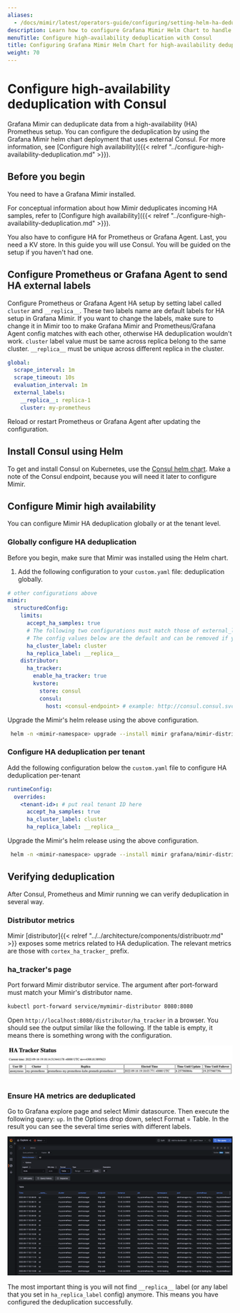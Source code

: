 ```yaml
---
aliases:
  - /docs/mimir/latest/operators-guide/configuring/setting-helm-ha-deduplication-consul/
description: Learn how to configure Grafana Mimir Helm Chart to handle HA Prometheus server deduplication with Consul.
menuTitle: Configure high-availability deduplication with Consul
title: Configuring Grafana Mimir Helm Chart for high-availability deduplication with Consul
weight: 70
---
```


# Configure high-availability deduplication with Consul

Grafana Mimir can deduplicate data from a high-availability (HA) Prometheus setup. You can configure
the deduplication by using the Grafana Mimir helm chart deployment that uses external Consul. For more information, see [Configure high availability]({{< relref "../configure-high-availability-deduplication.md" >}}).

## Before you begin

You need to have a Grafana Mimir installed.

For conceptual information about how Mimir deduplicates incoming HA samples, refer to [Configure high availability]({{< relref "../configure-high-availability-deduplication.md" >}}).

You also have to configure HA for Prometheus or Grafana Agent. Last, you need a KV store. In this guide you will
use Consul. You will be guided on the setup if you haven't had one.

## Configure Prometheus or Grafana Agent to send HA external labels

Configure Prometheus or Grafana Agent HA setup by setting label called `cluster` and `__replica__`. These two labels
name are default labels for HA setup in Grafana Mimir. If you want to change the labels, make sure to change it in Mimir
too to make Grafana Mimir and Prometheus/Grafana Agent config matches with each other, otherwise HA deduplication
wouldn't work. `cluster` label value must be same across replica belong to the same cluster. `__replica__` must be
unique across different replica in the cluster.

```yaml
global:
  scrape_interval: 1m
  scrape_timeout: 10s
  evaluation_interval: 1m
  external_labels:
    __replica__: replica-1
    cluster: my-prometheus
```

Reload or restart Prometheus or Grafana Agent after updating the configuration.

## Install Consul using Helm

To get and install Consul on Kubernetes, use the [Consul helm chart](https://github.com/hashicorp/consul-k8s/tree/main/charts/consul).
Make a note of the Consul endpoint, because you will need it later to configure Mimir.

## Configure Mimir high availability

You can configure Mimir HA deduplication globally or at the tenant level.

### Globally configure HA deduplication

Before you begin, make sure that Mimir was installed using the Helm chart.

1. Add the following configuration to your `custom.yaml` file:
deduplication globally.

```yaml
# other configurations above
mimir:
  structuredConfig:
    limits:
      accept_ha_samples: true
      # The following two configurations must match those of external_labels in Prometheus
      # The config values below are the default and can be removed if you don't want to override to a new value
      ha_cluster_label: cluster
      ha_replica_label: __replica__
    distributor:
      ha_tracker:
        enable_ha_tracker: true
        kvstore:
          store: consul
          consul:
            host: <consul-endpoint> # example: http://consul.consul.svc.cluster.local:8500
```

Upgrade the Mimir's helm release using the above configuration.

```bash
 helm -n <mimir-namespace> upgrade --install mimir grafana/mimir-distributed -f custom.yaml
```

### Configure HA deduplication per tenant

Add the following configuration below the `custom.yaml` file to configure HA deduplication per-tenant

```yaml
runtimeConfig:
  overrides:
    <tenant-id>: # put real tenant ID here
      accept_ha_samples: true
      ha_cluster_label: cluster
      ha_replica_label: __replica__
```

Upgrade the Mimir's helm release using the above configuration.

```bash
 helm -n <mimir-namespace> upgrade --install mimir grafana/mimir-distributed -f custom.yaml
```

## Verifying deduplication

After Consul, Prometheus and Mimir running we can verify deduplication in several way. 

### Distributor metrics

Mimir [distributor]{{< relref "../../architecture/components/distribuotr.md" >}} exposes some metrics related 
to HA deduplication. The relevant metrics are those with `cortex_ha_tracker_` prefix. 

### ha_tracker's page

Port forward Mimir distributor service. The argument after port-forward must
match your Mimir's distributor name.

```bash
kubectl port-forward service/mymimir-distributor 8080:8080
```

Open `http://localhost:8080/distributor/ha_tracker` in a browser. You should see the output similar like the following.
If the table is empty, it means there is something wrong with the configuration.

![HA Tracker status](ha-tracker-status.png)

### Ensure HA metrics are deduplicated

Go to Grafana explore page and select Mimir datasource. Then execute the following query: `up`. In the Options drop down,
select Format = Table. In the result you can see the several time series with different labels.

![Verify deduplication](verify-deduplication.png)

The most important thing is you will not find `__replica__` label (or any label that you set in `ha_replica_label`
config) anymore. This means you have configured the deduplication successfully.
